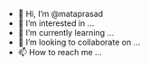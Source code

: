 - 👋 Hi, I’m @mataprasad
- 👀 I’m interested in ...
- 🌱 I’m currently learning ...
- 💞️ I’m looking to collaborate on ...
- 📫 How to reach me ...

<!---
mataprasad/mataprasad is a ✨ special ✨ repository because its `README.md` (this file) appears on your GitHub profile.
You can click the Preview link to take a look at your changes.
--->
